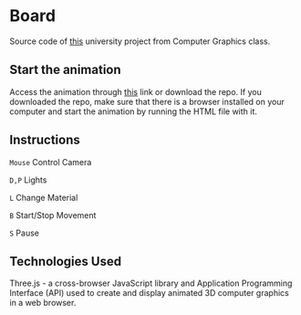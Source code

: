 # Board

Source code of [this](http://web.tecnico.ulisboa.pt/~ist186512/projects/board/) university project from Computer Graphics class. 

## Start the animation

Access the animation through [this](http://web.tecnico.ulisboa.pt/~ist186512/projects/board/) link or download the repo.
If you downloaded the repo, make sure that there is a browser installed on your computer and start the animation by running the HTML file with it.

## Instructions

```Mouse``` Control Camera

```D,P``` Lights

```L``` Change Material

```B``` Start/Stop Movement

```S``` Pause

## Technologies Used

Three.js - a cross-browser JavaScript library and Application Programming Interface (API) used to create and display animated 3D computer graphics in a web browser. 
